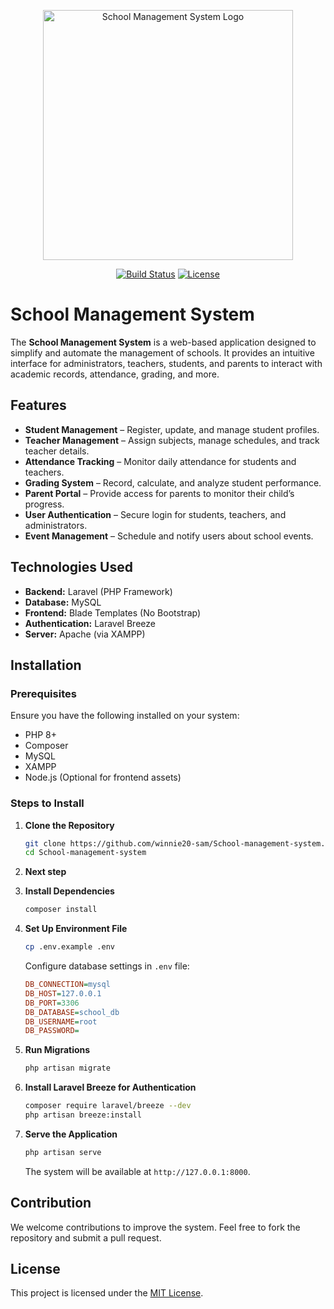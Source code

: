 <p align="center"><a href="#" target="_blank"><img src="https://images.vexels.com/media/users/3/224234/isolated/preview/ff7c525c1c3e1bef640644542001e1fd-online-school-logo.png" width="400" alt="School Management System Logo"></a></p>

<p align="center">
<a href="#"><img src="https://img.shields.io/badge/build-passing-brightgreen" alt="Build Status"></a>
<a href="#"><img src="https://img.shields.io/badge/license-MIT-blue" alt="License"></a>
</p>

# School Management System

The **School Management System** is a web-based application designed to simplify and automate the management of schools. It provides an intuitive interface for administrators, teachers, students, and parents to interact with academic records, attendance, grading, and more.

## Features
- **Student Management** – Register, update, and manage student profiles.
- **Teacher Management** – Assign subjects, manage schedules, and track teacher details.
- **Attendance Tracking** – Monitor daily attendance for students and teachers.
- **Grading System** – Record, calculate, and analyze student performance.
- **Parent Portal** – Provide access for parents to monitor their child’s progress.
- **User Authentication** – Secure login for students, teachers, and administrators.
- **Event Management** – Schedule and notify users about school events.

## Technologies Used
- **Backend:** Laravel (PHP Framework)
- **Database:** MySQL
- **Frontend:** Blade Templates (No Bootstrap)
- **Authentication:** Laravel Breeze
- **Server:** Apache (via XAMPP)

## Installation

### Prerequisites
Ensure you have the following installed on your system:
- PHP 8+
- Composer
- MySQL
- XAMPP
- Node.js (Optional for frontend assets)

### Steps to Install

1. **Clone the Repository**
   ```sh
   git clone https://github.com/winnie20-sam/School-management-system.git
   cd School-management-system
   ```

2. **Next step**

3. **Install Dependencies**
   ```sh
   composer install
   ```

4. **Set Up Environment File**
   ```sh
   cp .env.example .env
   ```
   Configure database settings in `.env` file:
   ```ini
   DB_CONNECTION=mysql
   DB_HOST=127.0.0.1
   DB_PORT=3306
   DB_DATABASE=school_db
   DB_USERNAME=root
   DB_PASSWORD=
   ```

5. **Run Migrations**
   ```sh
   php artisan migrate
   ```

6. **Install Laravel Breeze for Authentication**
   ```sh
   composer require laravel/breeze --dev
   php artisan breeze:install
   ```

7. **Serve the Application**
   ```sh
   php artisan serve
   ```
   The system will be available at `http://127.0.0.1:8000`.

## Contribution
We welcome contributions to improve the system. Feel free to fork the repository and submit a pull request.

## License
This project is licensed under the [MIT License](https://opensource.org/licenses/MIT).

